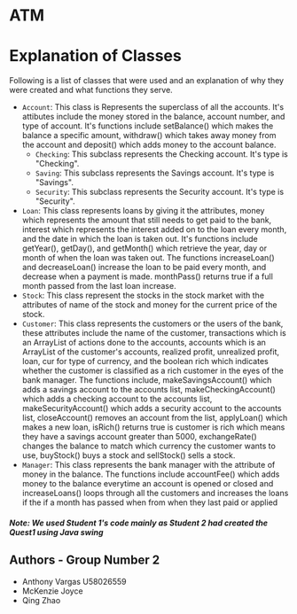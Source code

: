 # ATM
# Explanation of Classes

Following is a list of classes that were used and an explanation of why
they were created and what functions they serve.

* `Account`: This class is Represents the superclass of all the accounts. It's attibutes include the money stored in the balance, account number, and type of account. It's functions include setBalance() which makes the balance a specific amount, withdraw() which takes away money from the account and deposit() which adds money to the account balance.
  * `Checking`: This subclass represents the Checking account. It's type is "Checking".
  * `Saving`: This subclass represents the Savings account. It's type is "Savings".
  * `Security`: This subclass represents the Security account. It's type is "Security".
* `Loan`: This class represents loans by giving it the attributes, money which represents the amount that still needs to get paid to the bank, interest which represents the interest added on to the loan every month, and the date in which the loan is taken out. It's functions include getYear(), getDay(), and getMonth() which retrieve the year, day or month of when the loan was taken out. The functions increaseLoan() and decreaseLoan() increase the loan to be paid every month, and decrease when a payment is made. monthPass() returns true if a full month passed from the last loan increase. 
* `Stock`: This class represent the stocks in the stock market with the attributes of name of the stock and money for the current price of the stock.
* `Customer`: This class represents the customers or the users of the bank, these attributes include the name of the customer, transactions which is an ArrayList of actions done to the accounts, accounts which is an ArrayList of the customer's accounts, realized profit, unrealized profit, loan, cur for type of currency, and the boolean rich which indicates whether the customer is classified as a rich customer in the eyes of the bank manager. The functions include, makeSavingsAccount() which adds a savings account to the accounts list, makeCheckingAccount() which adds a checking account to the accounts list, makeSecurityAccount() which adds a security account to the accounts list, closeAccount() removes an account from the list, applyLoan() which makes a new loan, isRich() returns true is customer is rich which means they have a savings account greater than 5000, exchangeRate() changes the balance to match which currency the customer wants to use, buyStock() buys a stock and sellStock() sells a stock. 
* `Manager`: This class represents the bank manager with the attribute of money in the balance. The functions include accountFee() which adds money to the balance everytime an account is opened or closed and increaseLoans() loops through all the customers and increases the loans if the if a month has passed when from when they last paid or applied


#### *Note: We used Student 1\'s code mainly as Student 2 had created the Quest1 using Java swing*

## Authors - Group Number 2
* Anthony Vargas U58026559
* McKenzie Joyce
* Qing Zhao